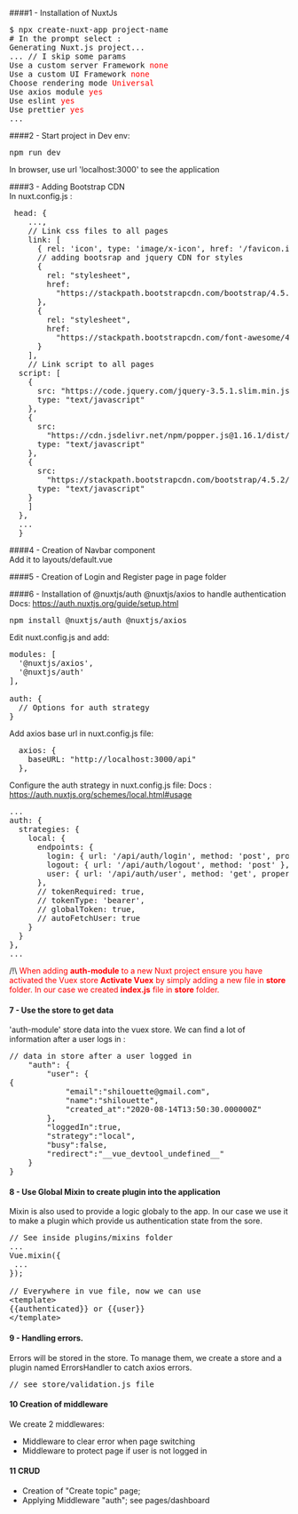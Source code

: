 ####1 - Installation of NuxtJs
<pre>
$ npx create-nuxt-app project-name
# In the prompt select : 
Generating Nuxt.js project...
... // I skip some params
Use a custom server Framework <span style="color:red">none</span>
Use a custom UI Framework <span style="color:red">none</span>
Choose rendering mode <span style="color:red">Universal</span>
Use axios module <span style="color:red">yes</span>
Use eslint <span style="color:red">yes</span>
Use prettier <span style="color:red">yes</span>
...
</pre>

####2 - Start project in Dev env:
<pre>npm run dev</pre>
In browser, use url 'localhost:3000' to see the application

####3 - Adding Bootstrap CDN<br />
In nuxt.config.js :  
<pre>
 head: {
    ...,
    // Link css files to all pages
    link: [
      { rel: 'icon', type: 'image/x-icon', href: '/favicon.ico' },
      // adding bootsrap and jquery CDN for styles
      {
        rel: "stylesheet",
        href:
          "https://stackpath.bootstrapcdn.com/bootstrap/4.5.2/css/bootstrap.min.css"
      },
      {
        rel: "stylesheet",
        href:
          "https://stackpath.bootstrapcdn.com/font-awesome/4.7.0/css/font-awesome.min.css"
      }
    ],
    // Link script to all pages
  script: [
    {
      src: "https://code.jquery.com/jquery-3.5.1.slim.min.js",
      type: "text/javascript"
    },
    {
      src:
        "https://cdn.jsdelivr.net/npm/popper.js@1.16.1/dist/umd/popper.min.js",
      type: "text/javascript"
    },
    {
      src:
        "https://stackpath.bootstrapcdn.com/bootstrap/4.5.2/js/bootstrap.min.js",
      type: "text/javascript"
    }
    ]
  },
  ...
  }
</pre>

####4 - Creation of Navbar component  
Add it to layouts/default.vue

####5 - Creation of Login and Register page in page folder

####6 - Installation of @nuxtjs/auth @nuxtjs/axios to handle authentication
Docs: https://auth.nuxtjs.org/guide/setup.html  
<pre>npm install @nuxtjs/auth @nuxtjs/axios</pre>

Edit nuxt.config.js and add:  
<pre>
modules: [
  '@nuxtjs/axios',
  '@nuxtjs/auth'
],

auth: {
  // Options for auth strategy
}
</pre>
Add axios base url in nuxt.config.js file:  
<pre>
  axios: {
    baseURL: "http://localhost:3000/api"
  },
</pre>

Configure the auth strategy in nuxt.config.js file:
Docs : https://auth.nuxtjs.org/schemes/local.html#usage

<pre>
...
auth: {
  strategies: {
    local: {
      endpoints: {
        login: { url: '/api/auth/login', method: 'post', propertyName: 'token' },
        logout: { url: '/api/auth/logout', method: 'post' },
        user: { url: '/api/auth/user', method: 'get', propertyName: 'user' }
      },
      // tokenRequired: true,
      // tokenType: 'bearer',
      // globalToken: true,
      // autoFetchUser: true
    }
  }
},
...
</pre>

/!\ <span style="color:red">When adding **auth-module** to a new Nuxt project ensure you have activated the Vuex store
**Activate Vuex** by simply adding a new file in **store** folder. In our case we created **index.js** file in **store** folder.</span>

#### 7 - Use the store to get data
'auth-module' store data into the vuex store. We can find a lot of information after a user logs in : 
<pre>
// data in store after a user logged in
    "auth": {
        "user": {
{
            "email":"shilouette@gmail.com",
            "name":"shilouette",
            "created_at":"2020-08-14T13:50:30.000000Z"
        },
        "loggedIn":true,
        "strategy":"local",
        "busy":false,
        "redirect":"__vue_devtool_undefined__"
    }
}
</pre>

#### 8 - Use Global Mixin to create plugin into the application  
Mixin is also used to provide a logic globaly to the app. In our case we use it to make a plugin which provide us authentication state from the sore.
<pre>
// See inside plugins/mixins folder
...
Vue.mixin({
 ...
});

// Everywhere in vue file, now we can use
&lt;template>
{{authenticated}} or {{user}}
&lt;/template>
</pre>

#### 9 - Handling errors.  
Errors will be stored in the store. To manage them, we create a store and a plugin named ErrorsHandler to catch axios errors. 
<pre>
// see store/validation.js file
</pre>

#### 10 Creation of middleware  
We create 2 middlewares:
 - Middleware to clear error when page switching
 - Middleware to protect page if user is not logged in
 
#### 11 CRUD
 - Creation of "Create topic" page;
 - Applying Middleware "auth";
see pages/dashboard
